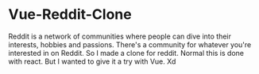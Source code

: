 # Vue-Reddit-Clone
Reddit is a network of communities where people can dive into their interests, hobbies and passions. There's a community for whatever you're interested in on Reddit. So I made a clone for reddit. Normal this is done with react. But I wanted to give it a try with Vue. Xd
